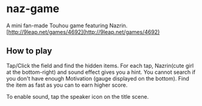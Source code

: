 # naz-game
A mini fan-made Touhou game featuring Nazrin.
[http://9leap.net/games/4692](http://9leap.net/games/4692)

## How to play
Tap/Click the field and find the hidden items.
For each tap, Nazrin(cute girl at the bottom-right) and sound effect gives you a hint.
You cannot search if you don't have enough Motivation (gauge displayed on the bottom).
Find the item as fast as you can to earn higher score.

To enable sound, tap the speaker icon on the title scene.